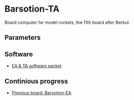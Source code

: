 # Barsotion-TA
Board computer for model rockets, the 11th board after Berkut

## Parameters

## Software
- [EA & TA software packet](https://github.com/Barsy-Barsevich/SindHagku-1)

## Continious progress
- [Previous board: Barsotion-EA](https://github.com/Barsy-Barsevich/Barsotion-EA)
